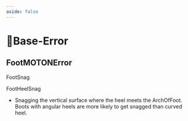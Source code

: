 ```yaml
---
aside: false
---
```

# 🔷<soma>Base</soma>-Error

## FootMOTONError

FootSnag

FootHeelSnag

- Snagging the vertical surface where the heel meets the ArchOfFoot. Boots with angular heels are more likely to get snagged than curved heel.
